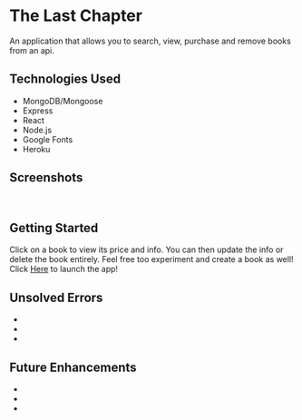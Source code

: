 # The Last Chapter 

An application that allows you to search, view, purchase and remove books from an api. 

## Technologies Used

- MongoDB/Mongoose
- Express
- React
- Node.js
- Google Fonts
- Heroku

## Screenshots

![]()
![]()

## Getting Started

Click on a book to view its price and info. You can then update the info or delete the book entirely. Feel free too experiment and create a book as well!
Click [Here]() to launch the app!

## Unsolved Errors

-
-
-

## Future Enhancements

-
-
-
